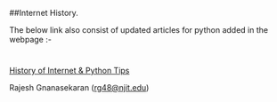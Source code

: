 ##Internet History.

The below link also consist of updated articles for python
added in the webpage :-
#
[History of Internet & Python Tips](https://rajesh007x.github.io/internetHistory/public_html/index.html)

Rajesh Gnanasekaran
(rg48@njit.edu)
